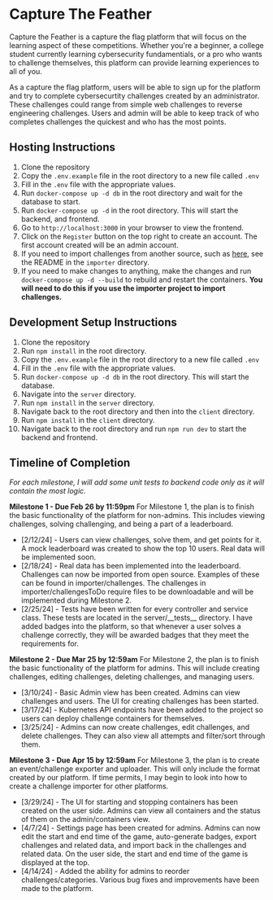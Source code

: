 # Capture The Feather

Capture the Feather is a capture the flag platform that will focus on the learning aspect of these competitions. Whether you're a beginner, a college student currently learning cybersecurity fundamentials, or a pro who wants to challenge themselves, this platform can provide learning experiences to all of you.

As a capture the flag platform, users will be able to sign up for the platform and try to complete cybersecurtity challenges created by an administrator. These challenges could range from simple web challenges to reverse engineering challenges. Users and admin will be able to keep track of who completes challenges the quickest and who has the most points.

## Hosting Instructions

1. Clone the repository
1. Copy the `.env.example` file in the root directory to a new file called `.env`
1. Fill in the `.env` file with the appropriate values.
1. Run `docker-compose up -d db` in the root directory and wait for the database to start.
1. Run `docker-compose up -d` in the root directory. This will start the backend, and frontend.
1. Go to `http://localhost:3000` in your browser to view the frontend.
1. Click on the `Register` button on the top right to create an account. The first account created will be an admin account.
1. If you need to import challenges from another source, such as [here](https://github.com/csivitu/ctf-challenges/tree/master), see the README in the `importer` directory.
1. If you need to make changes to anything, make the changes and run `docker-compose up -d --build` to rebuild and restart the containers. **You will need to do this if you use the importer project to import challenges.**

## Development Setup Instructions

1. Clone the repository
1. Run `npm install` in the root directory.
1. Copy the `.env.example` file in the root directory to a new file called `.env`
1. Fill in the `.env` file with the appropriate values.
1. Run `docker-compose up -d db` in the root directory. This will start the database.
1. Navigate into the `server` directory.
1. Run `npm install` in the `server` directory.
1. Navigate back to the root directory and then into the `client` directory.
1. Run `npm install` in the `client` directory.
1. Navigate back to the root directory and run `npm run dev` to start the backend and frontend.

## Timeline of Completion

_For each milestone, I will add some unit tests to backend code only as it will contain the most logic._

**Milestone 1 - Due Feb 26 by 11:59pm**
For Milestone 1, the plan is to finish the basic functionality of the platform for non-admins. This includes viewing challenges, solving challenging, and being a part of a leaderboard.

-   [2/12/24] - Users can view challenges, solve them, and get points for it. A mock leaderboard was created to show the top 10 users. Real data will be implemented soon.
-   [2/18/24] - Real data has been implemented into the leaderboard. Challenges can now be imported from open source. Examples of these can be found in importer/challenges. The challenges in importer/challengesToDo require files to be downloadable and will be implemented during Milestone 2.
-   [2/25/24] - Tests have been written for every controller and service class. These tests are located in the server/\_\_tests\_\_ directory. I have added badges into the platform, so that whenever a user solves a challenge correctly, they will be awarded badges that they meet the requirements for.

**Milestone 2 - Due Mar 25 by 12:59am**
For Milestone 2, the plan is to finish the basic functionality of the platform for admins. This will include creating challenges, editing challenges, deleting challenges, and managing users.

-   [3/10/24] - Basic Admin view has been created. Admins can view challenges and users. The UI for creating challenges has been started.
-   [3/17/24] - Kubernetes API endpoints have been added to the project so users can deploy challenge containers for themselves.
-   [3/25/24] - Admins can now create challenges, edit challenges, and delete challenges. They can also view all attempts and filter/sort through them.

**Milestone 3 - Due Apr 15 by 12:59am**
For Milestone 3, the plan is to create an event/challenge exporter and uploader. This will only include the format created by our platform. If time permits, I may begin to look into how to create a challenge importer for other platforms.

-   [3/29/24] - The UI for starting and stopping containers has been created on the user side. Admins can view all containers and the status of them on the admin/containers view.
-   [4/7/24] - Settings page has been created for admins. Admins can now edit the start and end time of the game, auto-generate badges, export challenges and related data, and import back in the challenges and related data. On the user side, the start and end time of the game is displayed at the top.
-   [4/14/24] - Added the ability for admins to reorder challenges/categories. Various bug fixes and improvements have been made to the platform.
